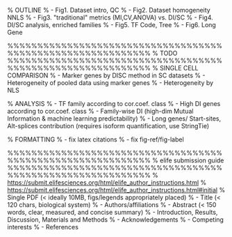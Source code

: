 % OUTLINE
% - Fig1. Dataset intro, QC
% - Fig2. Dataset homogeneity NNLS
% - Fig3. "traditional" metrics (MI,CV,ANOVA) vs. DI/SC
% - Fig4. DI/SC analysis, enriched families
% - Fig5. TF Code, Tree
% - Fig6. Long Gene

%%%%%%%%%%%%%%%%%%%%%%%%%%%%%%%%%%%%%%%%%%%%%%%%%%%%%%%%%%%%
% TODO
%%%%%%%%%%%%%%%%%%%%%%%%%%%%%%%%%%%%%%%%%%%%%%%%%%%%%%%%%%%%
% SINGLE CELL COMPARISON
% - Marker genes by DISC method in SC datasets
% - Heterogeneity of pooled data using marker genes 
% - Heterogeneity by NLS

% ANALYSIS
% - TF family according to cor.coef. class
% - High DI genes according to cor.coef. class
% - Family-wise DI (high-dim Mutual Information & machine learning predictability)
% - Long genes/ Start-sites, Alt-splices contribution (requires isoform quantification, use StringTie)


% FORMATTING
% - fix latex citations
% - fix fig-ref/fig-label

%%%%%%%%%%%%%%%%%%%%%%%%%%%%%%%%%%%%%%%%%%%%%%%%%%%%%%%%%%%%
% elife submission guide
%%%%%%%%%%%%%%%%%%%%%%%%%%%%%%%%%%%%%%%%%%%%%%%%%%%%%%%%%%%%
% https://submit.elifesciences.org/html/elife_author_instructions.html
% https://submit.elifesciences.org/html/elife_author_instructions.html#initial
% Single PDF (< ideally 10MB, figs/legends appropriately placed)
% - Title (< 120 chars, biological system)
% - Authors/affiliations
% - Abstract (< 150 words, clear, measured, and concise summary)
% - Introduction, Results, Discussion, Materials and Methods
% - Acknowledgements
% - Competing interests
% - References